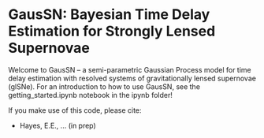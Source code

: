 # GausSN: Bayesian Time Delay Estimation for Strongly Lensed Supernovae

Welcome to GausSN – a semi-parametric Gaussian Process model for time delay estimation with resolved systems of gravitationally lensed supernovae (glSNe). For an introduction to how to use GausSN, see the getting_started.ipynb notebook in the ipynb folder!

If you make use of this code, please cite:

- Hayes, E.E., ... (in prep)

